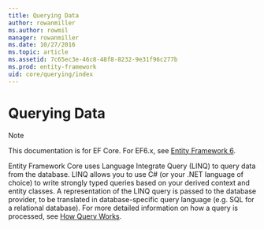 ```yaml
---
title: Querying Data
author: rowanmiller
ms.author: rowmil
manager: rowanmiller
ms.date: 10/27/2016
ms.topic: article
ms.assetid: 7c65ec3e-46c8-48f8-8232-9e31f96c277b
ms.prod: entity-framework
uid: core/querying/index
---
```

# Querying Data

> [!NOTE]
> This documentation is for EF Core. For EF6.x, see [Entity Framework 6](../../ef6/index.md).

Entity Framework Core uses Language Integrate Query (LINQ) to query data from the database. LINQ allows you to use C# (or your .NET language of choice) to write strongly typed queries based on your derived context and entity classes. A representation of the LINQ query is passed to the database provider, to be translated in database-specific query language (e.g. SQL for a relational database). For more detailed information on how a query is processed, see [How Query Works](overview.md).

